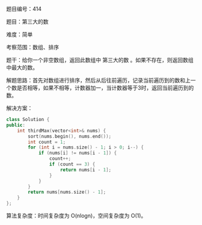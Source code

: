 题目编号：414

题目：第三大的数

难度：简单

考察范围：数组、排序

题干：给你一个非空数组，返回此数组中 第三大的数 。如果不存在，则返回数组中最大的数。

解题思路：首先对数组进行排序，然后从后往前遍历，记录当前遍历到的数和上一个数是否相等，如果不相等，计数器加一，当计数器等于3时，返回当前遍历到的数。

解决方案：

```cpp
class Solution {
public:
    int thirdMax(vector<int>& nums) {
        sort(nums.begin(), nums.end());
        int count = 1;
        for (int i = nums.size() - 1; i > 0; i--) {
            if (nums[i] != nums[i - 1]) {
                count++;
                if (count == 3) {
                    return nums[i - 1];
                }
            }
        }
        return nums[nums.size() - 1];
    }
};
```

算法复杂度：时间复杂度为 O(nlogn)，空间复杂度为 O(1)。